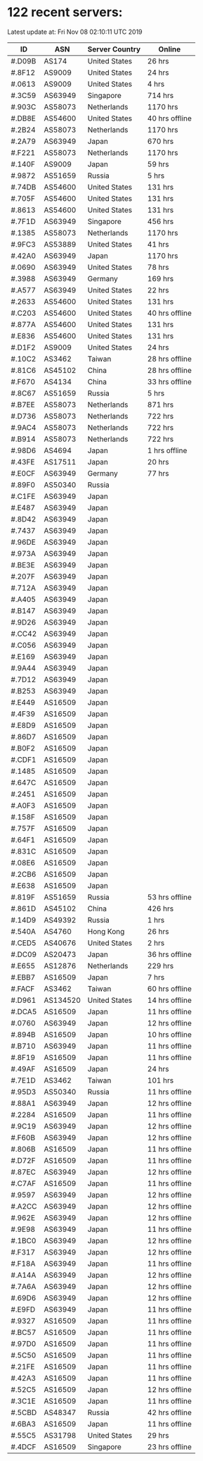# 122 recent servers:

Latest update at: Fri Nov 08 02:10:11 UTC 2019

| ID | ASN | Server Country | Online |
| -- | --- | -------------- | ------ |
| #.D09B | AS174 | United States | 26 hrs |
| #.8F12 | AS9009 | United States | 24 hrs |
| #.0613 | AS9009 | United States | 4 hrs |
| #.3C59 | AS63949 | Singapore | 714 hrs |
| #.903C | AS58073 | Netherlands | 1170 hrs |
| #.DB8E | AS54600 | United States | 40 hrs offline |
| #.2B24 | AS58073 | Netherlands | 1170 hrs |
| #.2A79 | AS63949 | Japan | 670 hrs |
| #.F221 | AS58073 | Netherlands | 1170 hrs |
| #.140F | AS9009 | Japan | 59 hrs |
| #.9872 | AS51659 | Russia | 5 hrs |
| #.74DB | AS54600 | United States | 131 hrs |
| #.705F | AS54600 | United States | 131 hrs |
| #.8613 | AS54600 | United States | 131 hrs |
| #.7F1D | AS63949 | Singapore | 456 hrs |
| #.1385 | AS58073 | Netherlands | 1170 hrs |
| #.9FC3 | AS53889 | United States | 41 hrs |
| #.42A0 | AS63949 | Japan | 1170 hrs |
| #.0690 | AS63949 | United States | 78 hrs |
| #.3988 | AS63949 | Germany | 169 hrs |
| #.A577 | AS63949 | United States | 22 hrs |
| #.2633 | AS54600 | United States | 131 hrs |
| #.C203 | AS54600 | United States | 40 hrs offline |
| #.877A | AS54600 | United States | 131 hrs |
| #.E836 | AS54600 | United States | 131 hrs |
| #.D1F2 | AS9009 | United States | 24 hrs |
| #.10C2 | AS3462 | Taiwan | 28 hrs offline |
| #.81C6 | AS45102 | China | 28 hrs offline |
| #.F670 | AS4134 | China | 33 hrs offline |
| #.8C67 | AS51659 | Russia | 5 hrs |
| #.B7EE | AS58073 | Netherlands | 871 hrs |
| #.D736 | AS58073 | Netherlands | 722 hrs |
| #.9AC4 | AS58073 | Netherlands | 722 hrs |
| #.B914 | AS58073 | Netherlands | 722 hrs |
| #.98D6 | AS4694 | Japan | 1 hrs offline |
| #.43FE | AS17511 | Japan | 20 hrs |
| #.E0CF | AS63949 | Germany | 77 hrs |
| #.89F0 | AS50340 | Russia | |
| #.C1FE | AS63949 | Japan | |
| #.E487 | AS63949 | Japan | |
| #.8D42 | AS63949 | Japan | |
| #.7437 | AS63949 | Japan | |
| #.96DE | AS63949 | Japan | |
| #.973A | AS63949 | Japan | |
| #.BE3E | AS63949 | Japan | |
| #.207F | AS63949 | Japan | |
| #.712A | AS63949 | Japan | |
| #.A405 | AS63949 | Japan | |
| #.B147 | AS63949 | Japan | |
| #.9D26 | AS63949 | Japan | |
| #.CC42 | AS63949 | Japan | |
| #.C056 | AS63949 | Japan | |
| #.E169 | AS63949 | Japan | |
| #.9A44 | AS63949 | Japan | |
| #.7D12 | AS63949 | Japan | |
| #.B253 | AS63949 | Japan | |
| #.E449 | AS16509 | Japan | |
| #.4F39 | AS16509 | Japan | |
| #.E8D9 | AS16509 | Japan | |
| #.86D7 | AS16509 | Japan | |
| #.B0F2 | AS16509 | Japan | |
| #.CDF1 | AS16509 | Japan | |
| #.1485 | AS16509 | Japan | |
| #.647C | AS16509 | Japan | |
| #.2451 | AS16509 | Japan | |
| #.A0F3 | AS16509 | Japan | |
| #.158F | AS16509 | Japan | |
| #.757F | AS16509 | Japan | |
| #.64F1 | AS16509 | Japan | |
| #.831C | AS16509 | Japan | |
| #.08E6 | AS16509 | Japan | |
| #.2CB6 | AS16509 | Japan | |
| #.E638 | AS16509 | Japan | |
| #.819F | AS51659 | Russia | 53 hrs offline |
| #.861D | AS45102 | China | 426 hrs |
| #.14D9 | AS49392 | Russia | 1 hrs |
| #.540A | AS4760 | Hong Kong | 26 hrs |
| #.CED5 | AS40676 | United States | 2 hrs |
| #.DC09 | AS20473 | Japan | 36 hrs offline |
| #.E655 | AS12876 | Netherlands | 229 hrs |
| #.EBB7 | AS16509 | Japan | 7 hrs |
| #.FACF | AS3462 | Taiwan | 60 hrs offline |
| #.D961 | AS134520 | United States | 14 hrs offline |
| #.DCA5 | AS16509 | Japan | 11 hrs offline |
| #.0760 | AS63949 | Japan | 12 hrs offline |
| #.894B | AS16509 | Japan | 10 hrs offline |
| #.B710 | AS63949 | Japan | 11 hrs offline |
| #.8F19 | AS16509 | Japan | 11 hrs offline |
| #.49AF | AS16509 | Japan | 24 hrs |
| #.7E1D | AS3462 | Taiwan | 101 hrs |
| #.95D3 | AS50340 | Russia | 11 hrs offline |
| #.88A1 | AS63949 | Japan | 12 hrs offline |
| #.2284 | AS16509 | Japan | 11 hrs offline |
| #.9C19 | AS63949 | Japan | 12 hrs offline |
| #.F60B | AS63949 | Japan | 12 hrs offline |
| #.806B | AS16509 | Japan | 11 hrs offline |
| #.D72F | AS16509 | Japan | 11 hrs offline |
| #.87EC | AS63949 | Japan | 12 hrs offline |
| #.C7AF | AS16509 | Japan | 11 hrs offline |
| #.9597 | AS63949 | Japan | 12 hrs offline |
| #.A2CC | AS63949 | Japan | 12 hrs offline |
| #.962E | AS63949 | Japan | 12 hrs offline |
| #.9E98 | AS63949 | Japan | 11 hrs offline |
| #.1BC0 | AS63949 | Japan | 12 hrs offline |
| #.F317 | AS63949 | Japan | 12 hrs offline |
| #.F18A | AS63949 | Japan | 11 hrs offline |
| #.A14A | AS63949 | Japan | 12 hrs offline |
| #.7A6A | AS63949 | Japan | 12 hrs offline |
| #.69D6 | AS63949 | Japan | 12 hrs offline |
| #.E9FD | AS63949 | Japan | 11 hrs offline |
| #.9327 | AS16509 | Japan | 11 hrs offline |
| #.BC57 | AS16509 | Japan | 11 hrs offline |
| #.97D0 | AS16509 | Japan | 11 hrs offline |
| #.5C50 | AS16509 | Japan | 11 hrs offline |
| #.21FE | AS16509 | Japan | 11 hrs offline |
| #.42A3 | AS16509 | Japan | 11 hrs offline |
| #.52C5 | AS16509 | Japan | 12 hrs offline |
| #.3C1E | AS16509 | Japan | 11 hrs offline |
| #.5CBD | AS48347 | Russia | 42 hrs offline |
| #.6BA3 | AS16509 | Japan | 11 hrs offline |
| #.55C5 | AS31798 | United States | 29 hrs |
| #.4DCF | AS16509 | Singapore | 23 hrs offline |


